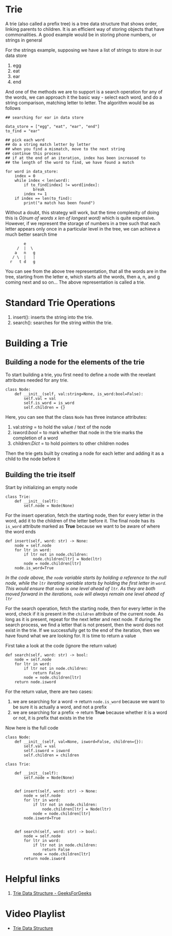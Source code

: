# Trie

A trie (also called a prefix tree) is a tree data structure that shows order, linking parents to children. It is an efficient way of storing objects that have commonalities. A good example would be in storing phone numbers, or strings in general

For the strings example, supposing we have a list of strings to store in our data store

1. egg
2. eat
3. ear
4. end

And one of the methods we are to support is a search operation for any of the words, we can approach it the basic way - select each word, and do a string comparison, matching letter to letter. The algorithm would be as follows


```
## searching for ear in data store

data_store = ["egg", "eat", "ear", "end"]
to_find = "ear"

## pick each word
## do a string match letter by letter
## when you find a mismatch, move to the next string
## continue this process
## if at the end of an iteration, index has been increased to
## the length of the word to find, we have found a match

for word in data_store:
    index = 0
    while index < len(word):
        if to_find[index] != word[index]:
            break
        index += 1
    if index == len(to_find):
        print("a match has been found")

```

Without a doubt, this strategy will work, but the time complexity of doing this is *O(num of words x len of longest word)* which is quite expensive.
However, if we represent the storage of numbers in a tree such that each letter appears only once in a particular level in the tree, we can achieve a much better search time

```
        e
     /  |  \
    a   n   g
   / \  |   |
  r   t d   g

```

You can see from the above tree representation, that all the words are in the tree, starting from the letter e, which starts all the words, then a, n, and g coming next and so on...
The above representation is called a trie.

# Standard Trie Operations 

1) insert(): inserts the string into the trie.
2) search(): searches for the string within the trie.

# Building a Trie

## Building a node for the elements of the trie

To start building a trie, you first need to define a node with the revelant attributes needed for any trie.

```
class Node:
    def __init__(self, val:string=None, is_word:bool=False):
        self.val = val
        self.is_word = is_word
        self.children = {}
```

Here, you can see that the class `Node` has three instance attributes:
1. val:*string* = to hold the value / text of the node
2. isword:*bool* = to mark whether that node in the trie marks the completion of a word
3. children:*Dict* = to hold pointers to other children nodes

Then the trie gets built by creating a node for each letter and adding it as a child to the node before it

## Building the trie itself

Start by initializing an empty node

```
class Trie:
    def __init__(self):
        self.node = Node(None)
```

For the insert operation, fetch the starting node, then for every letter in the word, add it to the children of the letter before it. The final node has its `is_word` attribute marked as **True** because we want to be aware of where the word ends

```   
def insert(self, word: str) -> None:
    node = self.node
    for ltr in word:
        if ltr not in node.children:
            node.children[ltr] = Node(ltr)
        node = node.children[ltr]
    node.is_word=True
```

*In the code above, the `node` variable starts by holding a reference to the null node, while the `ltr` iterating variable starts by holding the first letter in `word`. This would ensure that `node` is one level ahead of `ltr`. As they are both moved forward in the iterations, `node` will always remain one level ahead of `ltr`*

For the search operation, fetch the starting node, then for every letter in the word, check if it is present in the `children` attribute of the current node. As long as it is present, repeat for the next letter and next node. If during the search process, we find a letter that is not present, then the word does not exist in the trie. If we successfully get to the end of the iteration, then we have found what we are looking for. It is time to return a value

First take a look at the code (ignore the return value)

```
def search(self, word: str) -> bool:
    node = self.node
    for ltr in word:
        if ltr not in node.children:
            return False
        node = node.children[ltr]
    return node.isword
```

For the return value, there are two cases:
1. we are searching for a word -> return `node.is_word` because we want to be sure it is actually a word, and not a prefix
2. we are searching for a prefix -> return **True** because whether it is a word or not, it is prefix that exists in the trie

Now here is the full code

```
class Node:
    def __init__(self, val=None, isword=False, children={}):
        self.val = val
        self.isword = isword
        self.children = children

class Trie:

    def __init__(self):
        self.node = Node(None)
        

    def insert(self, word: str) -> None:
        node = self.node
        for ltr in word:
            if ltr not in node.children:
                node.children[ltr] = Node(ltr)
            node = node.children[ltr]
        node.isword=True
        

    def search(self, word: str) -> bool:
        node = self.node
        for ltr in word:
            if ltr not in node.children:
                return False
            node = node.children[ltr]
        return node.isword
```

# Helpful links

1) [Trie Data Structure - GeeksForGeeks](https://www.geeksforgeeks.org/trie-insert-and-search/)

# Video Playlist

- [Trie Data Structure](https://www.youtube.com/watch?v=zIjfhVPRZCg)